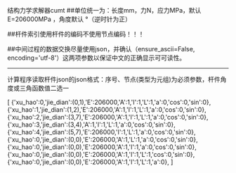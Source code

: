 结构力学求解器cumt
##单位统一为：长度mm，力N，应力MPa，默认E=206000MPa ，角度默认 °（逆时针为正）

##杆件索引使用杆件的编码不使用节点编码！！！

##中间过程的数据交换尽量使用json，并确认（ensure_ascii=False, encoding='utf-8'）这两项参数以保证中文的正确显示可可读性。
***
计算程序读取杆件json的json格式：序号、节点(类型为元组)为必须参数，杆件角度或三角函数值二选一

[
{'xu_hao':0,'jie_dian':(0,1),'E':206000,'A':1,'I':1,'L':1,'a':0,'cos':0,'sin':0},
{'xu_hao':1,'jie_dian':(1,2),'E':206000,'A':1,'I':1,'L':1,'a':0,'cos':0,'sin':0},
{'xu_hao':2,'jie_dian':(3,7),'E':206000,'A':1,'I':1,'L':1,'a':0,'cos':0,'sin':0},
{'xu_hao':3,'jie_dian':(3,4),'A':1,'I':1,'L':1,'a':0,'cos':0,'sin':0},
{'xu_hao':4,'jie_dian':(5,7),'E':206000,'I':1,'L':1,'a':0,'cos':0,'sin':0},
{'xu_hao':0,'jie_dian':(0,0),'E':206000,'A':1,'L':1,'a':0,'cos':0,'sin':0},
{'xu_hao':0,'jie_dian':(0,0),'E':206000,'A':1,'I':1,'a':0,'cos':0,'sin':0},
{'xu_hao':0,'jie_dian':(0,0),'E':206000,'A':1,'I':1,'L':1,'cos':0,'sin':0},
{'xu_hao':0,'jie_dian':(0,0),'E':206000,'A':1,'I':1,'L':1,'a':0},
]